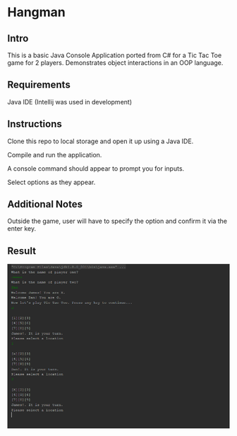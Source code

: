 # Hangman

## Intro

This is a basic Java Console Application ported from C# for a Tic Tac Toe game for 2 players. Demonstrates object interactions in an OOP language. 

## Requirements

Java IDE (Intellij was used in development)

## Instructions

Clone this repo to local storage and open it up using a Java IDE.

Compile and run the application.

A console command should appear to prompt you for inputs. 

Select options as they appear.

## Additional Notes


Outside the game, user will have to specify the option and confirm it via the enter key.

## Result

![Console](Capture.PNG)
